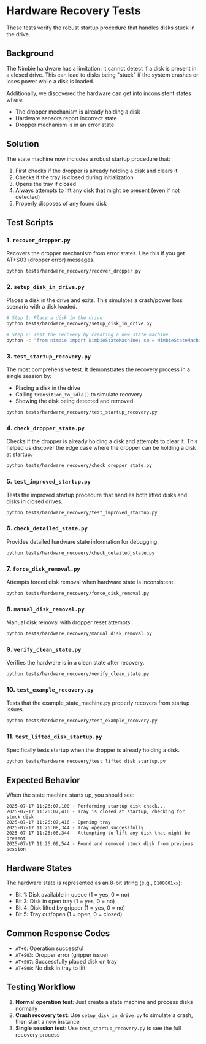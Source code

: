 # Hardware Recovery Tests

These tests verify the robust startup procedure that handles disks stuck in the drive.

## Background

The Nimbie hardware has a limitation: it cannot detect if a disk is present in a closed drive. This can lead to disks being "stuck" if the system crashes or loses power while a disk is loaded.

Additionally, we discovered the hardware can get into inconsistent states where:
- The dropper mechanism is already holding a disk
- Hardware sensors report incorrect state
- Dropper mechanism is in an error state

## Solution

The state machine now includes a robust startup procedure that:
1. First checks if the dropper is already holding a disk and clears it
2. Checks if the tray is closed during initialization
3. Opens the tray if closed
4. Always attempts to lift any disk that might be present (even if not detected)
5. Properly disposes of any found disk

## Test Scripts

### 1. `recover_dropper.py`
Recovers the dropper mechanism from error states. Use this if you get AT+S03 (dropper error) messages.

```bash
python tests/hardware_recovery/recover_dropper.py
```

### 2. `setup_disk_in_drive.py`
Places a disk in the drive and exits. This simulates a crash/power loss scenario with a disk loaded.

```bash
# Step 1: Place a disk in the drive
python tests/hardware_recovery/setup_disk_in_drive.py

# Step 2: Test the recovery by creating a new state machine
python -c "from nimbie import NimbieStateMachine; sm = NimbieStateMachine('1')"
```

### 3. `test_startup_recovery.py`
The most comprehensive test. It demonstrates the recovery process in a single session by:
- Placing a disk in the drive
- Calling `transition_to_idle()` to simulate recovery
- Showing the disk being detected and removed

```bash
python tests/hardware_recovery/test_startup_recovery.py
```

### 4. `check_dropper_state.py`
Checks if the dropper is already holding a disk and attempts to clear it. This helped us discover the edge case where the dropper can be holding a disk at startup.

```bash
python tests/hardware_recovery/check_dropper_state.py
```

### 5. `test_improved_startup.py`
Tests the improved startup procedure that handles both lifted disks and disks in closed drives.

```bash
python tests/hardware_recovery/test_improved_startup.py
```

### 6. `check_detailed_state.py`
Provides detailed hardware state information for debugging.

```bash
python tests/hardware_recovery/check_detailed_state.py
```

### 7. `force_disk_removal.py`
Attempts forced disk removal when hardware state is inconsistent.

```bash
python tests/hardware_recovery/force_disk_removal.py
```

### 8. `manual_disk_removal.py`
Manual disk removal with dropper reset attempts.

```bash
python tests/hardware_recovery/manual_disk_removal.py
```

### 9. `verify_clean_state.py`
Verifies the hardware is in a clean state after recovery.

```bash
python tests/hardware_recovery/verify_clean_state.py
```

### 10. `test_example_recovery.py`
Tests that the example_state_machine.py properly recovers from startup issues.

```bash
python tests/hardware_recovery/test_example_recovery.py
```

### 11. `test_lifted_disk_startup.py`
Specifically tests startup when the dropper is already holding a disk.

```bash
python tests/hardware_recovery/test_lifted_disk_startup.py
```

## Expected Behavior

When the state machine starts up, you should see:
```
2025-07-17 11:26:07,100 - Performing startup disk check...
2025-07-17 11:26:07,416 - Tray is closed at startup, checking for stuck disk
2025-07-17 11:26:07,416 - Opening tray
2025-07-17 11:26:08,344 - Tray opened successfully
2025-07-17 11:26:08,344 - Attempting to lift any disk that might be present
2025-07-17 11:26:09,544 - Found and removed stuck disk from previous session
```

## Hardware States

The hardware state is represented as an 8-bit string (e.g., `0100001xx`):
- Bit 1: Disk available in queue (1 = yes, 0 = no)
- Bit 3: Disk in open tray (1 = yes, 0 = no)
- Bit 4: Disk lifted by gripper (1 = yes, 0 = no)
- Bit 5: Tray out/open (1 = open, 0 = closed)

## Common Response Codes

- `AT+O`: Operation successful
- `AT+S03`: Dropper error (gripper issue)
- `AT+S07`: Successfully placed disk on tray
- `AT+S00`: No disk in tray to lift

## Testing Workflow

1. **Normal operation test**: Just create a state machine and process disks normally
2. **Crash recovery test**: Use `setup_disk_in_drive.py` to simulate a crash, then start a new instance
3. **Single session test**: Use `test_startup_recovery.py` to see the full recovery process